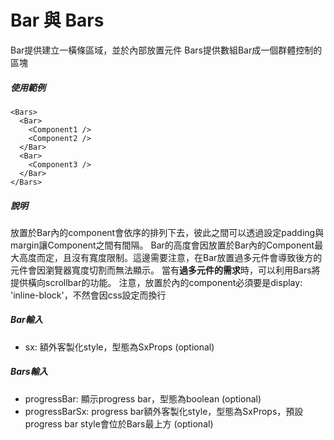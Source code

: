 # Bar 與 Bars
Bar提供建立一橫條區域，並於內部放置元件
Bars提供數組Bar成一個群體控制的區塊

##### 使用範例
```
<Bars>
  <Bar>
    <Component1 />
    <Component2 />
  </Bar>
  <Bar>
    <Component3 />
  </Bar>
</Bars>
```

##### 說明
放置於Bar內的component會依序的排列下去，彼此之間可以透過設定padding與margin讓Component之間有間隔。
Bar的高度會因放置於Bar內的Component最大高度而定，且沒有寬度限制。這邊需要注意，在Bar放置過多元件會導致後方的元件會因瀏覽器寬度切割而無法顯示。
當有**過多元件的需求**時，可以利用Bars將提供橫向scrollbar的功能。
注意，放置於內的component必須要是display: 'inline-block'，不然會因css設定而換行

##### Bar輸入
* sx: 額外客製化style，型態為SxProps<Theme> (optional)

##### Bars輸入
* progressBar: 顯示progress bar，型態為boolean (optional)
* progressBarSx: progress bar額外客製化style，型態為SxProps<Theme>，預設progress bar style會位於Bars最上方 (optional)